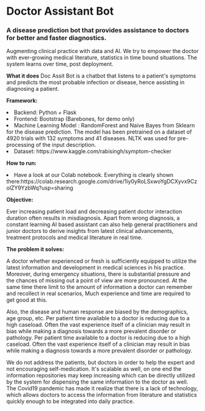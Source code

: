 <H1> Doctor Assistant Bot </H1>
<H3> A disease prediction bot that provides assistance to doctors for better and faster diagnostics.</H3>

Augmenting clinical practice with data and AI. We try to empower the doctor with ever-growing medical literature, statistics in time bound situations. The system learns over time, post deployment. 

<b>What it does</B>
Doc Assit Bot is a chatbot that listens to a patient's symptoms and predicts the most probable infection or disease, hence assisting in diagnosing a patient.

<b>Framework:</B>
<li>Backend: Python + Flask 
<li>Frontend: Bootstrap (Barebones, for demo only)
<li>Machine Learning Model : RandomForest and Naive Bayes from Sklearn for the disease prediction. The model has been pretrained on a dataset of 4920 trials with 132 symptoms and 41 diseases. NLTK was used for pre-processing of the input description.

<li>Dataset: https://www.kaggle.com/rabisingh/symptom-checker
  
<b>How to run:</B>
<li> Have a look at our Colab notebook. Everything is clearly shown there:https://colab.research.google.com/drive/1iy0yRoLSxwoYgDCXyvx9CzolZY9YzbWq?usp=sharing</li>


  
<b>Objective:</b> 

Ever increasing patient load and decreasing patient doctor interaction duration often results in misdiagnosis. Apart from wrong diagnosis, a constant learning AI based assistant can also help general practitioners and junior doctors to derive insights from latest clinical advancements, treatment protocols and medical literature in real time. 

<b>The problem it solves:</b> 
<p>A doctor whether experienced or fresh is sufficiently equipped to utilize the latest information and development in medical sciences in his practice.
Moreover, during emergency situations, there is substantial pressure and the chances of missing out a point of view are more pronounced. At the same time there limit to the amount of information a doctor can remember and recollect in real scenarios,
Much experience and time are required to get good at this. </p>
<p>Also, the disease and human response are biased by the demographics, age group, etc. Per patient time available to a doctor is reducing due to a high caseload.
Often the vast experience itself of a clinician may result in bias while making a diagnosis towards a more prevalent disorder or pathology. Per patient time available to a doctor is reducing due to a high caseload.
Often the vast experience itself of a clinician may result in bias while making a diagnosis towards a more prevalent disorder or pathology.</p>
<p>
We do not address the patients, but doctors in order to help the expert and not encouraging self-medication. 
It's scalable as well, on one end the information repositories may keep increasing which can be directly utilized by the system for dispensing the same information to the doctor as well. The Covid19 pandemic has made it realize that there is a lack of technology, which allows doctors to access the information from literature and statistics quickly enough to be integrated into daily practice.
</p>
